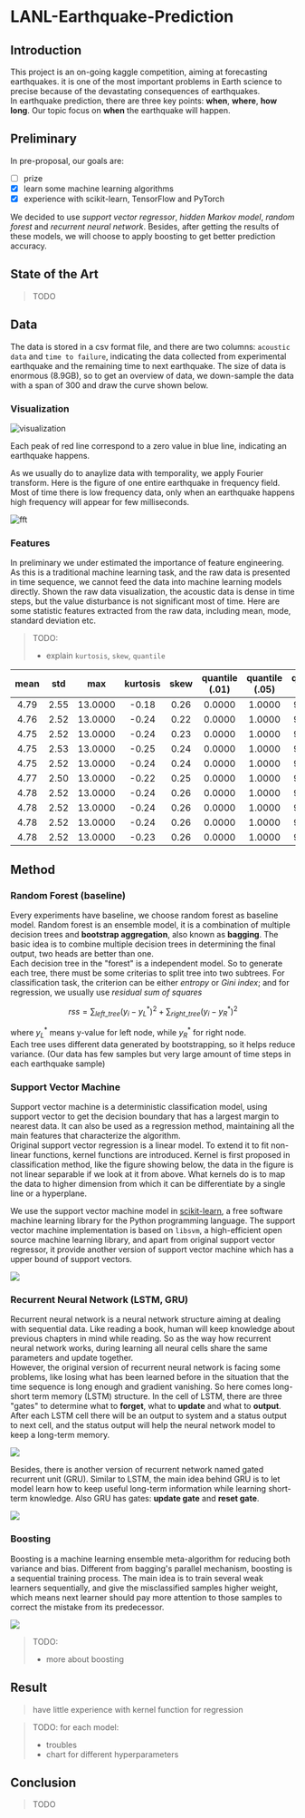 # LANL-Earthquake-Prediction

## Introduction

This project is an on-going kaggle competition, aiming at forecasting earthquakes. it is one of the most important problems in Earth science to precise because of the devastating consequences of earthquakes.  
In earthquake prediction, there are three key points: **when**, **where**, **how long**. Our topic focus on **when** the earthquake will happen.

## Preliminary

In pre-proposal, our goals are:

- [ ] prize
- [x] learn some machine learning algorithms
- [x] experience with scikit-learn, TensorFlow and PyTorch

We decided to use _support vector regressor_, _hidden Markov model_, _random forest_ and _recurrent neural network_. Besides, after getting the results of these models, we will choose to apply boosting to get better prediction accuracy.

## State of the Art

> TODO

## Data

The data is stored in a csv format file, and there are two columns: `acoustic data` and `time to failure`, indicating the data collected from experimental earthquake and the remaining time to next earthquake. The size of data is enormous (8.9GB), so to get an overview of data, we down-sample the data with a span of 300 and draw the curve shown below.

### Visualization

![visualization](data_visualization.png)

Each peak of red line correspond to a zero value in blue line, indicating an earthquake happens.

As we usually do to anaylize data with temporality, we apply Fourier transform. Here is the figure of one entire earthquake in frequency field. Most of time there is low frequency data, only when an earthquake happens high frequency will appear for few milliseconds.

![fft](fft.png)

### Features

In preliminary we under estimated the importance of feature engineering. As this is a traditional machine learning task, and the raw data is presented in time sequence, we cannot feed the data into machine learning models directly. Shown the raw data visualization, the acoustic data is dense in time steps, but the value disturbance is not significant most of time.
Here are some statistic features extracted from the raw data, including mean, mode, standard deviation etc.

> TODO: 
> - explain `kurtosis`, `skew`, `quantile`

|mean| std| max|kurtosis|skew|quantile (.01)|quantile (.05)|quantile (.95)|quantile (.99)|
|:--:|:--:|:--:|:------:|:--:|:-----------:|:-----------:|:-----------:|:-----------:|
|4.79|2.55|13.0000|-0.18|0.26|0.0000|1.0000|9.0000|11.0000|
|4.76|2.52|13.0000|-0.24|0.22|0.0000|1.0000|9.0000|11.0000|
|4.75|2.52|13.0000|-0.24|0.23|0.0000|1.0000|9.0000|11.0000|
|4.75|2.53|13.0000|-0.25|0.24|0.0000|1.0000|9.0000|11.0000|
|4.75|2.52|13.0000|-0.24|0.24|0.0000|1.0000|9.0000|11.0000|
|4.77|2.50|13.0000|-0.22|0.25|0.0000|1.0000|9.0000|11.0000|
|4.78|2.52|13.0000|-0.24|0.26|0.0000|1.0000|9.0000|11.0000|
|4.78|2.52|13.0000|-0.24|0.26|0.0000|1.0000|9.0000|11.0000|
|4.78|2.52|13.0000|-0.24|0.26|0.0000|1.0000|9.0000|11.0000|
|4.78|2.52|13.0000|-0.23|0.26|0.0000|1.0000|9.0000|11.0000|

## Method

### Random Forest (baseline)

Every experiments have baseline, we choose random forest as baseline model. Random forest is an ensemble model, it is a combination of multiple decision trees and **bootstrap aggregation**, also known as **bagging**. The basic idea is to combine multiple decision trees in determining the final output, two heads are better than one.  
Each decision tree in the "forest" is a independent model. So to generate each tree, there must be some criterias to split tree into two subtrees. For classification task, the criterion can be either _entropy_ or _Gini index_; and for regression, we usually use _residual sum of squares_

$$rss = \sum_{left\_tree}(y_i-y^*_L)^2+\sum_{right\_tree}(y_i-y^*_R)^2$$

where $y^*_L$ means y-value for left node, while $y^*_R$ for right node.  
Each tree uses different data generated by bootstrapping, so it helps reduce variance. (Our data has few samples but very large amount of time steps in each earthquake sample)

### Support Vector Machine

Support vector machine is a deterministic classification model, using support vector to get the decision boundary that has a largest margin to nearest data. It can also be used as a regression method, maintaining all the main features that characterize the algorithm.  
Original support vector regression is a linear model. To extend it to fit non-linear functions, kernel functions are introduced. Kernel is first proposed in classification method, like the figure showing below, the data in the figure is not linear separable if we look at it from above. What kernels do is to map the data to higher dimension from which it can be differentiate by a single line or a hyperplane.

We use the support vector machine model in [scikit-learn](https://scikit-learn.org/stable/), a free software machine learning library for the Python programming language. The support vector machine implementation is based on `libsvm`, a high-efficient open source machine learning library, and apart from original support vector regressor, it provide another version of support vector machine which has a upper bound of support vectors.

[![](svm_kernel.gif)](https://towardsdatascience.com/understanding-support-vector-machine-part-2-kernel-trick-mercers-theorem-e1e6848c6c4d)

### Recurrent Neural Network (LSTM, GRU)

Recurrent neural network is a neural network structure aiming at dealing with sequential data. Like reading a book, human will keep knowledge about previous chapters in mind while reading. So as the way how recurrent neural network works, during learning all neural cells share the same parameters and update together.  
However, the original version of recurrent neural network is facing some problems, like losing what has been learned before in the situation that the time sequence is long enough and gradient vanishing. So here comes long-short term memory (LSTM) structure. In the cell of LSTM, there are three "gates" to determine what to **forget**, what to **update** and what to **output**. After each LSTM cell there will be an output to system and a status output to next cell, and the status output will help the neural network model to keep a long-term memory.

[![](lstm_sample.png)](https://colah.github.io/posts/2015-08-Understanding-LSTMs)

Besides, there is another version of recurrent network named gated recurrent unit (GRU). Similar to LSTM, the main idea behind GRU is to let model learn how to keep useful long-term information while learning short-term knowledge. Also GRU has gates: **update gate** and **reset gate**.

[![](gru_sample.png)](https://towardsdatascience.com/understanding-gru-networks-2ef37df6c9be)

### Boosting

Boosting is a machine learning ensemble meta-algorithm for reducing both variance and bias. Different from bagging's parallel mechanism, boosting is a sequential training process. The main idea is to train several weak learners sequentially, and give the misclassified samples higher weight, which means next learner should pay more attention to those samples to correct the mistake from its predecessor.

[![](ensemble.png)](https://medium.com/greyatom/a-quick-guide-to-boosting-in-ml-acf7c1585cb5)

> TODO: 
> - more about boosting

## Result

> have little experience with kernel function for regression

> TODO: 
> for each model:
> - troubles
> - chart for different hyperparameters

## Conclusion

> TODO